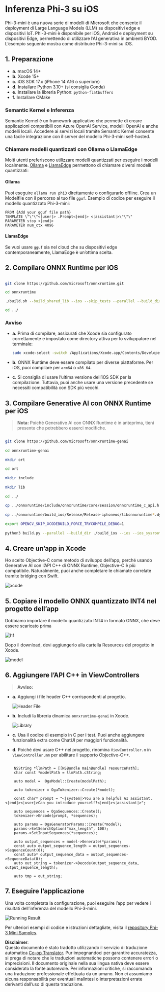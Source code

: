 <!--
CO_OP_TRANSLATOR_METADATA:
{
  "original_hash": "82af197df38d25346a98f1f0e84d1698",
  "translation_date": "2025-07-16T20:20:59+00:00",
  "source_file": "md/01.Introduction/03/iOS_Inference.md",
  "language_code": "it"
}
-->
# **Inferenza Phi-3 su iOS**

Phi-3-mini è una nuova serie di modelli di Microsoft che consente il deployment di Large Language Models (LLM) su dispositivi edge e dispositivi IoT. Phi-3-mini è disponibile per iOS, Android e deployment su dispositivi Edge, permettendo di utilizzare l’AI generativa in ambienti BYOD. L’esempio seguente mostra come distribuire Phi-3-mini su iOS.

## **1. Preparazione**

- **a.** macOS 14+
- **b.** Xcode 15+
- **c.** iOS SDK 17.x (iPhone 14 A16 o superiore)
- **d.** Installare Python 3.10+ (si consiglia Conda)
- **e.** Installare la libreria Python: `python-flatbuffers`
- **f.** Installare CMake

### Semantic Kernel e Inferenza

Semantic Kernel è un framework applicativo che permette di creare applicazioni compatibili con Azure OpenAI Service, modelli OpenAI e anche modelli locali. Accedere ai servizi locali tramite Semantic Kernel consente una facile integrazione con il server del modello Phi-3-mini self-hosted.

### Chiamare modelli quantizzati con Ollama o LlamaEdge

Molti utenti preferiscono utilizzare modelli quantizzati per eseguire i modelli localmente. [Ollama](https://ollama.com) e [LlamaEdge](https://llamaedge.com) permettono di chiamare diversi modelli quantizzati:

#### **Ollama**

Puoi eseguire `ollama run phi3` direttamente o configurarlo offline. Crea un Modelfile con il percorso al tuo file `gguf`. Esempio di codice per eseguire il modello quantizzato Phi-3-mini:

```gguf
FROM {Add your gguf file path}
TEMPLATE \"\"\"<|user|> .Prompt<|end|> <|assistant|>\"\"\"
PARAMETER stop <|end|>
PARAMETER num_ctx 4096
```

#### **LlamaEdge**

Se vuoi usare `gguf` sia nel cloud che su dispositivi edge contemporaneamente, LlamaEdge è un’ottima scelta.

## **2. Compilare ONNX Runtime per iOS**

```bash

git clone https://github.com/microsoft/onnxruntime.git

cd onnxruntime

./build.sh --build_shared_lib --ios --skip_tests --parallel --build_dir ./build_ios --ios --apple_sysroot iphoneos --osx_arch arm64 --apple_deploy_target 17.5 --cmake_generator Xcode --config Release

cd ../

```

### **Avviso**

- **a.** Prima di compilare, assicurati che Xcode sia configurato correttamente e impostalo come directory attiva per lo sviluppatore nel terminale:

    ```bash
    sudo xcode-select -switch /Applications/Xcode.app/Contents/Developer
    ```

- **b.** ONNX Runtime deve essere compilato per diverse piattaforme. Per iOS, puoi compilare per `arm64` o `x86_64`.

- **c.** Si consiglia di usare l’ultima versione dell’iOS SDK per la compilazione. Tuttavia, puoi anche usare una versione precedente se necessiti compatibilità con SDK più vecchi.

## **3. Compilare Generative AI con ONNX Runtime per iOS**

> **Nota:** Poiché Generative AI con ONNX Runtime è in anteprima, tieni presente che potrebbero esserci modifiche.

```bash

git clone https://github.com/microsoft/onnxruntime-genai
 
cd onnxruntime-genai
 
mkdir ort
 
cd ort
 
mkdir include
 
mkdir lib
 
cd ../
 
cp ../onnxruntime/include/onnxruntime/core/session/onnxruntime_c_api.h ort/include
 
cp ../onnxruntime/build_ios/Release/Release-iphoneos/libonnxruntime*.dylib* ort/lib
 
export OPENCV_SKIP_XCODEBUILD_FORCE_TRYCOMPILE_DEBUG=1
 
python3 build.py --parallel --build_dir ./build_ios --ios --ios_sysroot iphoneos --ios_arch arm64 --ios_deployment_target 17.5 --cmake_generator Xcode --cmake_extra_defines CMAKE_XCODE_ATTRIBUTE_CODE_SIGNING_ALLOWED=NO

```

## **4. Creare un’app in Xcode**

Ho scelto Objective-C come metodo di sviluppo dell’app, perché usando Generative AI con l’API C++ di ONNX Runtime, Objective-C è più compatibile. Naturalmente, puoi anche completare le chiamate correlate tramite bridging con Swift.

![xcode](../../../../../translated_images/xcode.8147789e6c25e3e289e6aa56c168089a2c277e3cd6af353fae6c2f4a56eba836.it.png)

## **5. Copiare il modello ONNX quantizzato INT4 nel progetto dell’app**

Dobbiamo importare il modello quantizzato INT4 in formato ONNX, che deve essere scaricato prima

![hf](../../../../../translated_images/hf.6b8504fd88ee48dd512d76e0665cb76bd68c8e53d0b21b2a9e6f269f5b961173.it.png)

Dopo il download, devi aggiungerlo alla cartella Resources del progetto in Xcode.

![model](../../../../../translated_images/model.3b879b14e0be877d12282beb83c953a82b62d4bc6b207a78937223f4798d0f4a.it.png)

## **6. Aggiungere l’API C++ in ViewControllers**

> **Avviso:**

- **a.** Aggiungi i file header C++ corrispondenti al progetto.

  ![Header File](../../../../../translated_images/head.64cad021ce70a333ff5d59d4a1b4fb0f3dd2ca457413646191a18346067b2cc9.it.png)

- **b.** Includi la libreria dinamica `onnxruntime-genai` in Xcode.

  ![Library](../../../../../translated_images/lib.a4209b9f21ddf3445ba6ac69797d49e6586d68a57cea9f8bc9fc34ec3ee979ec.it.png)

- **c.** Usa il codice di esempio in C per i test. Puoi anche aggiungere funzionalità extra come ChatUI per maggiori funzionalità.

- **d.** Poiché devi usare C++ nel progetto, rinomina `ViewController.m` in `ViewController.mm` per abilitare il supporto Objective-C++.

```objc

    NSString *llmPath = [[NSBundle mainBundle] resourcePath];
    char const *modelPath = llmPath.cString;

    auto model =  OgaModel::Create(modelPath);

    auto tokenizer = OgaTokenizer::Create(*model);

    const char* prompt = "<|system|>You are a helpful AI assistant.<|end|><|user|>Can you introduce yourself?<|end|><|assistant|>";

    auto sequences = OgaSequences::Create();
    tokenizer->Encode(prompt, *sequences);

    auto params = OgaGeneratorParams::Create(*model);
    params->SetSearchOption("max_length", 100);
    params->SetInputSequences(*sequences);

    auto output_sequences = model->Generate(*params);
    const auto output_sequence_length = output_sequences->SequenceCount(0);
    const auto* output_sequence_data = output_sequences->SequenceData(0);
    auto out_string = tokenizer->Decode(output_sequence_data, output_sequence_length);
    
    auto tmp = out_string;

```

## **7. Eseguire l’applicazione**

Una volta completata la configurazione, puoi eseguire l’app per vedere i risultati dell’inferenza del modello Phi-3-mini.

![Running Result](../../../../../translated_images/result.326a947a6a2b9c5115a3e462b9c1b5412260f847478496c0fc7535b985c3f55a.it.jpg)

Per ulteriori esempi di codice e istruzioni dettagliate, visita il [repository Phi-3 Mini Samples](https://github.com/Azure-Samples/Phi-3MiniSamples/tree/main/ios).

**Disclaimer**:  
Questo documento è stato tradotto utilizzando il servizio di traduzione automatica [Co-op Translator](https://github.com/Azure/co-op-translator). Pur impegnandoci per garantire accuratezza, si prega di notare che le traduzioni automatiche possono contenere errori o imprecisioni. Il documento originale nella sua lingua nativa deve essere considerato la fonte autorevole. Per informazioni critiche, si raccomanda una traduzione professionale effettuata da un umano. Non ci assumiamo alcuna responsabilità per eventuali malintesi o interpretazioni errate derivanti dall’uso di questa traduzione.